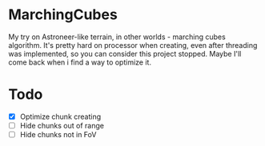 # MarchingCubes

My try on Astroneer-like terrain, in other worlds - marching cubes algorithm.
It's pretty hard on processor when creating, even after threading was implemented, so you can consider this project stopped. Maybe I'll come back when i find a way to optimize it.
 
# Todo
 
- [x] Optimize chunk creating
- [ ] Hide chunks out of range
- [ ] Hide chunks not in FoV
